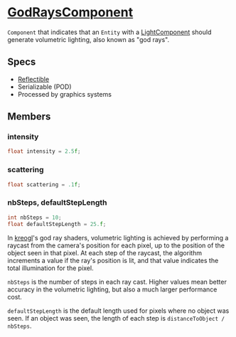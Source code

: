 # [GodRaysComponent](GodRaysComponent.hpp)

`Component` that indicates that an `Entity` with a [LightComponent](LightComponent.md) should generate volumetric lighting, also known as "god rays".

## Specs

* [Reflectible](https://github.com/phisko/putils/blob/master/reflection.md)
* Serializable (POD)
* Processed by graphics systems

## Members

### intensity

```cpp
float intensity = 2.5f;
```

### scattering

```cpp
float scattering = .1f;
```

### nbSteps, defaultStepLength

```cpp
int nbSteps = 10;
float defaultStepLength = 25.f;
```

In [kreogl](https://github.com/phisko/kreogl)'s god ray shaders, volumetric lighting is achieved by performing a raycast from the camera's position for each pixel, up to the position of the object seen in that pixel. At each step of the raycast, the algorithm increments a value if the ray's position is lit, and that value indicates the total illumination for the pixel.

`nbSteps` is the number of steps in each ray cast. Higher values mean better accuracy in the volumetric lighting, but also a much larger performance cost.

`defaultStepLength` is the default length used for pixels where no object was seen. If an object was seen, the length of each step is `distanceToObject / nbSteps`.